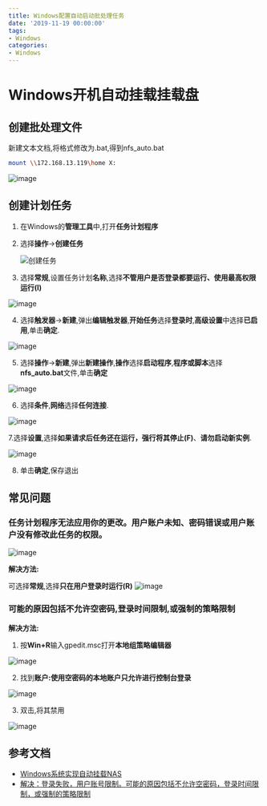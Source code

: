 ```yaml
---
title: Windows配置自动启动批处理任务
date: '2019-11-19 00:00:00'
tags:
- Windows
categories:
- Windows
---
```

# Windows开机自动挂载挂载盘
## 创建批处理文件
新建文本文档,将格式修改为.bat,得到nfs_auto.bat
```bash
mount \\172.168.13.119\home X:
```
![image](https://gitee.com/swang-harbin/pic-bed/raw/master/images/2021/20210609143026.png)
## 创建计划任务

1. 在Windows的**管理工具**中,打开**任务计划程序**
2. 选择**操作**->**创建任务**

   ![创建任务](https://gitee.com/swang-harbin/pic-bed/raw/master/images/2021/20210619223943.png)

3. 选择**常规**,设置任务计划**名称**,选择**不管用户是否登录都要运行、使用最高权限运行(I)**

![image](https://gitee.com/swang-harbin/pic-bed/raw/master/images/2021/20210609143027.png)

4. 选择**触发器**->**新建**,弹出**编辑触发器**,**开始任务**选择**登录时**,**高级设置**中选择**已启用**,单击**确定**.

![image](https://gitee.com/swang-harbin/pic-bed/raw/master/images/2021/20210609143028.png)

5. 选择**操作**->**新建**,弹出**新建操作**,**操作**选择**启动程序**,**程序或脚本**选择**nfs_auto.bat**文件,单击**确定**

![image](https://gitee.com/swang-harbin/pic-bed/raw/master/images/2021/20210609143029.png)

6. 选择**条件**,**网络**选择**任何连接**.

![image](https://gitee.com/swang-harbin/pic-bed/raw/master/images/2021/20210619224015.png)

7.选择**设置**,选择**如果请求后任务还在运行，强行将其停止(F)**、**请勿启动新实例**.

![image](https://gitee.com/swang-harbin/pic-bed/raw/master/images/2021/20210609143030.png)

8. 单击**确定**,保存退出

## 常见问题
### 任务计划程序无法应用你的更改。用户账户未知、密码错误或用户账户没有修改此任务的权限。
![image](https://gitee.com/swang-harbin/pic-bed/raw/master/images/2021/20210609143031.png)

**解决方法:**

可选择**常规**,选择**只在用户登录时运行(R)**
![image](https://gitee.com/swang-harbin/pic-bed/raw/master/images/2021/20210609143032.png)

### 可能的原因包括不允许空密码,登录时间限制,或强制的策略限制

**解决方法:**

1. 按**Win+R**输入gpedit.msc打开**本地组策略编辑器**

![image](https://gitee.com/swang-harbin/pic-bed/raw/master/images/2021/20210609143033.png)

2. 找到**账户:使用空密码的本地账户只允许进行控制台登录**

![image](https://gitee.com/swang-harbin/pic-bed/raw/master/images/2021/20210609143034.png)

3. 双击,将其禁用

![image](https://gitee.com/swang-harbin/pic-bed/raw/master/images/2021/20210609143035.png)

## 参考文档
- [Windows系统实现自动挂载NAS](https://help.aliyun.com/knowledge_detail/71869.html)
- [解决：登录失败，用户账号限制。可能的原因包括不允许空密码，登录时间限制，或强制的策略限制](https://blog.csdn.net/xuhui_liu/article/details/73832743)
